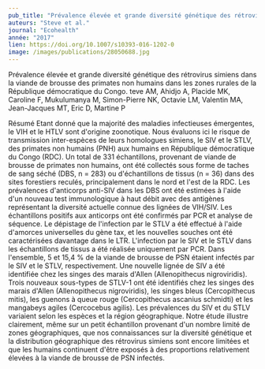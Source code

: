 ```yaml
---
pub_title: "Prévalence élevée et grande diversité génétique des rétrovirus simiens dans la viande de brousse des primates non humains dans les zones rurales de la République démocratique du Congo."
auteurs: "Steve et al."
journal: "Ecohealth"
année: "2017"
lien: https://doi.org/10.1007/s10393-016-1202-0
image: /images/publications/28050688.jpg
---
```

Prévalence élevée et grande diversité génétique des rétrovirus simiens dans la viande de brousse des primates non humains dans les zones rurales de la République démocratique du Congo.
teve AM, Ahidjo A, Placide MK, Caroline F, Mukulumanya M, Simon-Pierre NK, Octavie LM, Valentin MA, Jean-Jacques MT, Eric D, Martine P

Résumé
Etant donné que la majorité des maladies infectieuses émergentes, le VIH et le HTLV sont d'origine zoonotique. Nous évaluons ici le risque de transmission inter-espèces de leurs homologues simiens, le SIV et le STLV, des primates non humains (PNH) aux humains en République démocratique du Congo (RDC). Un total de 331 échantillons, provenant de viande de brousse de primates non humains, ont été collectés sous forme de taches de sang séché (DBS, n = 283) ou d'échantillons de tissus (n = 36) dans des sites forestiers reculés, principalement dans le nord et l'est de la RDC. Les prévalences d'anticorps anti-SIV dans les DBS ont été estimées à l'aide d'un nouveau test immunologique à haut débit avec des antigènes représentant la diversité actuelle connue des lignées de VIH/SIV. Les échantillons positifs aux anticorps ont été confirmés par PCR et analyse de séquence. Le dépistage de l'infection par le STLV a été effectué à l'aide d'amorces universelles du gène tax, et les nouvelles souches ont été caractérisées davantage dans le LTR. L'infection par le SIV et le STLV dans les échantillons de tissus a été réalisée uniquement par PCR. Dans l'ensemble, 5 et 15,4 % de la viande de brousse de PSN étaient infectés par le SIV et le STLV, respectivement. Une nouvelle lignée de SIV a été identifiée chez les singes des marais d'Allen (Allenopithecus nigroviridis). Trois nouveaux sous-types de STLV-1 ont été identifiés chez les singes des marais d'Allen (Allenopithecus nigroviridis), les singes bleus (Cercopithecus mitis), les guenons à queue rouge (Cercopithecus ascanius schmidti) et les mangabeys agiles (Cercocebus agilis). Les prévalences du SIV et du STLV variaient selon les espèces et la région géographique. Notre étude illustre clairement, même sur un petit échantillon provenant d'un nombre limité de zones géographiques, que nos connaissances sur la diversité génétique et la distribution géographique des rétrovirus simiens sont encore limitées et que les humains continuent d'être exposés à des proportions relativement élevées à la viande de brousse de PSN infectés.
